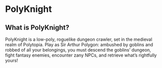 # PolyKnight
## What is PolyKnight?
PolyKnight is a low-poly, roguelike dungeon crawler, set in the medieval realm of Polytopia. Play as Sir Arthur Polygon: ambushed by goblins and robbed of all your belongings, you must descend the goblins’ dungeon, fight fantasy enemies, encounter zany NPCs, and retrieve what’s rightfully yours!
